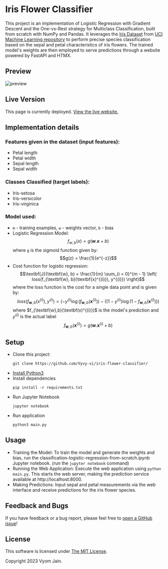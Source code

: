 # Iris Flower Classifier

This project is an implementation of Logistic Regression with Gradient Descent and the One-vs-Rest strategy for Multiclass Classification, built from scratch with NumPy and Pandas. It leverages the [Iris Dataset](https://archive.ics.uci.edu/dataset/53/iris) from [UCI Machine Learning repository](https://archive.ics.uci.edu/) to perform precise species classification based on the sepal and petal characteristics of iris flowers.
The trained model's weights are then employed to serve predictions through a website powered by FastAPI and HTMX.

## Preview

![preview](https://github.com/Vyvy-vi/iris-flower-classifier/assets/7595802/17128a27-92ab-4e8c-80e4-0cdec20c2879)



## Live Version

This page is currently deployed. [View the live website.](https://iris-flower-ml.vercel.app/)

## Implementation details
### Features given in the dataset (input features):
- Petal length
- Petal width
- Sepal length
- Sepal width

### Classes Classified (target labels):
- Iris-setosa
- Iris-versicolor
- Iris-virginica

### Model used:
- `m` - training examples, `w` - weights vector, `b` - bias
- Logistic Regression Model:
  $$f_{w,b}(x) = g(\textbf{w} . \textbf{x} + b)$$
    where `g` is the sigmoid function given by:
  $$g(z) = \frac{1}{e^{-z}}$$
- Cost function for logistic regression:
  $$\textbf{J}(\textbf{w}, b) = \frac{1}{m} \sum_{i = 0}^{m - 1}  \left( loss(f_{\textbf{w}, b}(\textbf{x}^{(i)}), y^{(i)}) \right)$$
    where the loss function is the cost for a single data point and is given by:
  $$loss(f_{\textbf{w},b}(x^{(i)}),y^{(i)}) = \left(−y^{(i)}\log(f_{\textbf{w},b}(\textbf{x}^{(i)})\right) − \left((1 − y^{(i)})\log(1 - f_{\textbf{w}, b}(\textbf{x}^{(i)}))\right)$$
    where $f_{\textbf{w},b}(\textbf(x)^{(i)})$ is the model's prediction and $y^{(i)}$ is the actual label
  $$f_{\textbf{w},b}(\textbf{x}^{(i)}) = g(\textbf{w} . \textbf{x}^{(i)} + b)$$
 

## Setup
- Clone this project:
  ```
  git clone https://github.com/Vyvy-vi/iris-flower-classifier/
  ```
- [Install Python3](https://www.python.org/downloads/)
- Install dependencies
  ```
  pip install -r requirements.txt
  ```
- Run Jupyter Notebook
  ```
  jupyter notebook
  ```
- Run application
  ```
  python3 main.py
  ```

## Usage

- Training the Model: To train the model and generate the weights and bias, run
  the classification-logistic-regression-from-scratch.ipynb Jupyter notebook.
(run the `jupyter notebook` command) 
- Running the Web Application: Execute the web application using `python main.py`. This starts the web server, making the prediction service available at http://localhost:8000.
- Making Predictions: Input sepal and petal measurements via the web interface and receive predictions for the iris flower species.


## Feedback and Bugs

If you have feedback or a bug report, please feel free to [open a GitHub issue](https://github.com/Vyvy-vi/iris-flower-classifier/issues/new/choose)!

## License

This software is licensed under [The MIT License](LICENSE).

Copyright 2023 Vyom Jain.

